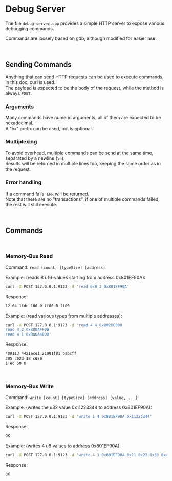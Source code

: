 # Debug Server

The file `debug-server.cpp` provides a simple HTTP server to expose various debugging commands.

Commands are loosely based on gdb, although modified for easier use.

<br>

## Sending Commands

Anything that can send HTTP requests can be used to execute commands, in this doc, curl is used.<br>
The payload is expected to be the body of the request, while the method is always `POST`.

### Arguments

Many commands have numeric arguments, all of them are expected to be hexadecimal.<br>
A "`0x`" prefix can be used, but is optional.

### Multiplexing

To avoid overhead, multiple commands can be send at the same time, separated by a newline (`\n`).<br>
Results will be returned in multiple lines too, keeping the same order as in the request.

### Error handling

If a command fails, `ERR` will be returned.<br>
Note that there are no "transactions", if one of multiple commands failed, the rest will still execute.

<br>

## Commands
<br>

### Memory-Bus Read

Command:
`read [count] [typeSize] [address]`

Example: (reads 8 u16-values starting from address 0x801EF90A):
```sh
curl -X POST 127.0.0.1:9123 -d 'read 0x8 2 0x801EF90A'
```
Response:
```sh
12 64 1fde 100 0 ff00 0 ff00
```

Example: (read various types from multiple addresses):
```sh
curl -X POST 127.0.0.1:9123 -d 'read 4 4 0x802B0000
read 4 2 0x800AFF00
read 4 1 0x800A4000'
```
Response:
```sh
409113 4421ece1 21001f81 babcff 
305 c023 18 c080 
1 ed 50 0 
```

<br>

### Memory-Bus Write

Command:
`write [count] [typeSize] [address] [value, ...]`

Example: (writes the u32 value 0x11223344 to address 0x801EF90A):
```sh
curl -X POST 127.0.0.1:9123 -d 'write 1 4 0x801EF90A 0x11223344'
```
Response:
```sh
OK
```

Example: (writes 4 u8 values to address 0x801EF90A):
```sh
curl -X POST 127.0.0.1:9123 -d 'write 4 1 0x801EF90A 0x11 0x22 0x33 0x44'
```
Response:
```sh
OK
```